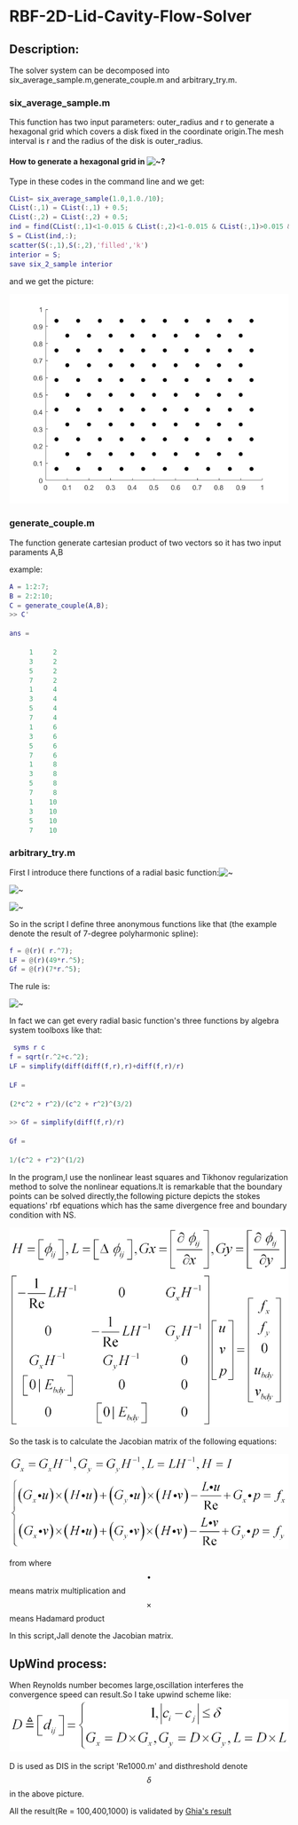 # RBF-2D-Lid-Cavity-Flow-Solver

## Description:

The solver system can be decomposed into six_average_sample.m,generate_couple.m and arbitrary_try.m.

### six_average_sample.m

This function has two input parameters: outer_radius and r to generate a hexagonal grid which covers a disk fixed in the coordinate origin.The mesh interval is r and the radius of the disk is outer_radius.

#### How to generate a hexagonal grid in ![~](https://latex.codecogs.com/svg.image?\Omega=[0,1]^2)?

Type in these codes in the command line and we get:

```matlab
CList= six_average_sample(1.0,1.0./10);
CList(:,1) = CList(:,1) + 0.5;
CList(:,2) = CList(:,2) + 0.5;
ind = find(CList(:,1)<1-0.015 & CList(:,2)<1-0.015 & CList(:,1)>0.015 & CList(:,2)>0.015);
S = CList(ind,:);
scatter(S(:,1),S(:,2),'filled','k')
interior = S;
save six_2_sample interior
```

and we get the picture:

![untitled](./untitled.png)

### generate_couple.m

The function generate cartesian product of two vectors so it has two input paraments A,B

example:

```matlab
A = 1:2:7;
B = 2:2:10;
C = generate_couple(A,B);
>> C'

ans =

     1     2
     3     2
     5     2
     7     2
     1     4
     3     4
     5     4
     7     4
     1     6
     3     6
     5     6
     7     6
     1     8
     3     8
     5     8
     7     8
     1    10
     3    10
     5    10
     7    10
```

### arbitrary_try.m

First I introduce there functions of a radial basic function:![~](https://latex.codecogs.com/svg.image?\phi&space;\left(&space;r&space;\right))

![~](https://latex.codecogs.com/svg.image?\Delta&space;\phi&space;\left(&space;r&space;\right)&space;=&space;\frac{{{d^2}\phi&space;\left(&space;r&space;\right)}}{{d{r^2}}}&space;&plus;&space;\frac{{d&space;-&space;1}}{r}\frac{{d\phi&space;\left(&space;r&space;\right)}}{{dr}},d&space;=&space;2)

![~](https://latex.codecogs.com/svg.image?\frac{{\partial&space;\phi&space;\left(&space;r&space;\right)}}{{\partial&space;x}}&space;=&space;\frac{{d\phi&space;\left(&space;r&space;\right)}}{{dr}}\frac{x}{r},\frac{{\partial&space;\phi&space;\left(&space;r&space;\right)}}{{\partial&space;y}}&space;=&space;\frac{{d\phi&space;\left(&space;r&space;\right)}}{{dr}}\frac{y}{r})

So in the script I define three anonymous functions like that (the example denote the result of  7-degree polyharmonic spline):

```matlab
f = @(r)( r.^7);
LF = @(r)(49*r.^5);
Gf = @(r)(7*r.^5);
```

The rule is:

![~](https://latex.codecogs.com/svg.image?f&space;=&space;\phi&space;\left(&space;r&space;\right),LF&space;=&space;\Delta&space;\phi&space;\left(&space;r&space;\right),Gf&space;=&space;\frac{1}{r}\frac{{d\phi&space;\left(&space;r&space;\right)}}{{dr}})

In fact we can get every radial basic function's three functions by algebra system toolboxs like that:

```matlab
 syms r c
f = sqrt(r.^2+c.^2);
LF = simplify(diff(diff(f,r),r)+diff(f,r)/r)
 
LF =
 
(2*c^2 + r^2)/(c^2 + r^2)^(3/2)
 
>> Gf = simplify(diff(f,r)/r)
 
Gf =
 
1/(c^2 + r^2)^(1/2)
```

In the program,I use the nonlinear least squares and Tikhonov regularization method to solve the nonlinear equations.It is remarkable that the boundary points can be solved directly,the following picture depicts the stokes equations' rbf equations which has the same divergence free and  boundary condition with NS.

![1](./1.gif)

So the task is to calculate the Jacobian matrix of the following equations:

![2](./2.gif)

from where $$\bullet$$means matrix multiplication and $$\times$$means Hadamard product

In this script,Jall denote the Jacobian matrix.

## UpWind process:

When Reynolds number becomes large,oscillation interferes the convergence speed can result.So I take upwind scheme like:
![3](./3.gif)

D is used as DIS in the script 'Re1000.m' and disthreshold denote $$\delta$$ in the above picture.

All the result(Re = 100,400,1000) is validated by [Ghia's result](https://www.sciencedirect.com/science/article/pii/0021999182900584)





